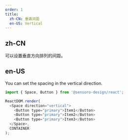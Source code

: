 ```yaml
---
order: 1
title: 
  zh-CN: 垂直间距
  en-US: Vertical
---
```


## zh-CN

可以设置垂直方向排列的间距。

## en-US

You can set the spacing in the vertical direction.

```js
import { Space, Button } from '@sensoro-design/react';

ReactDOM.render(
  <Space direction="vertical">
    <Button type="primary">Item1</Button>
    <Button type="primary">Item2</Button>
    <Button type="primary">Item3</Button>
  </Space>,
  CONTAINER
);
```
